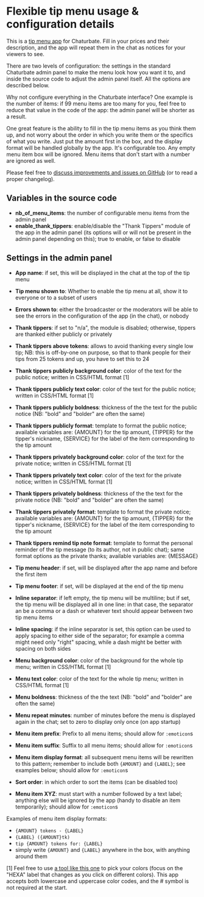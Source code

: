 # Flexible tip menu usage & configuration details


This is a [tip menu app](https://chaturbate.com/apps/app_details/flexible-tip-menu/) for Chaturbate. Fill in your prices and their description, and the app will repeat them in the chat as notices for your viewers to see.

There are two levels of configuration: the settings in the standard Chaturbate admin panel to make the menu look how you want it to, and inside the source code to adjust the admin panel itself. All the options are described below.

Why not configure everything in the Chaturbate interface? One example is the number of items: if 99 menu items are too many for you, feel free to reduce that value in the code of the app: the admin panel will be shorter as a result.

One great feature is the ability to fill in the tip menu items as you think them up, and not worry about the order in which you write them or the specifics of what you write. Just put the amount first in the box, and the display format will be handled globally by the app. It's configurable too. Any empty menu item box will be ignored. Menu items that don't start with a number are ignored as well.

Please feel free to [discuss improvements and issues on GitHub](https://github.com/william81fr/cb-flexible-tip-menu)  (or to read a proper changelog).

## Variables in the source code

- **nb_of_menu_items**: the number of configurable menu items from the admin panel
- **enable_thank_tippers**: enable/disable the "Thank Tippers" module of the app in the admin panel (its options will or will not be present in the admin panel depending on this); true to enable, or false to disable

## Settings in the admin panel

- **App name**: if set, this will be displayed in the chat at the top of the tip menu
- **Tip menu shown to**: Whether to enable the tip menu at all, show it to everyone or to a subset of users
- **Errors shown to**: either the broadcaster or the moderators will be able to see the errors in the configuration of the app (in the chat), or nobody
- **Thank tippers**: if set to "n/a", the module is disabled; otherwise, tippers are thanked either publicly or privately

- **Thank tippers above tokens**: allows to avoid thanking every single low tip; NB: this is off-by-one on purpose, so that to thank people for their tips from 25 tokens and up, you have to set this to 24
- **Thank tippers publicly background color**: color of the text for the public notice; written in CSS/HTML format [1]
- **Thank tippers publicly text color**: color of the text for the public notice; written in CSS/HTML format [1]
- **Thank tippers publicly boldness**: thickness of the the text for the public notice (NB: "bold" and "bolder" are often the same)
- **Thank tippers publicly format**: template to format the public notice; available variables are: {AMOUNT} for the tip amount, {TIPPER} for the tipper's nickname, {SERVICE} for the label of the item corresponding to the tip amount
- **Thank tippers privately background color**: color of the text for the private notice; written in CSS/HTML format [1]
- **Thank tippers privately text color**: color of the text for the private notice; written in CSS/HTML format [1]
- **Thank tippers privately boldness**: thickness of the the text for the private notice (NB: "bold" and "bolder" are often the same)
- **Thank tippers privately format**: template to format the private notice; available variables are: {AMOUNT} for the tip amount, {TIPPER} for the tipper's nickname, {SERVICE} for the label of the item corresponding to the tip amount
- **Thank tippers remind tip note format**: template to format the personal reminder of the tip message (to its author, not in public chat); same format options as the private thanks; available variables are: {MESSAGE}

- **Tip menu header**: if set, will be displayed after the app name and before the first item
- **Tip menu footer**: if set, will be displayed at the end of the tip menu
- **Inline separator**: if left empty, the tip menu will be multiline; but if set, the tip menu will be displayed all in one line: in that case, the separator an be a comma or a dash or whatever text should appear between two tip menu items
- **Inline spacing**: if the inline separator is set, this option can be used to apply spacing to either side of the separator; for example a comma might need only "right" spacing, while a dash might be better with spacing on both sides
- **Menu background color**: color of the background for the whole tip menu; written in CSS/HTML format [1]
- **Menu text color**: color of the text for the whole tip menu; written in CSS/HTML format [1]
- **Menu boldness**: thickness of the the text (NB: "bold" and "bolder" are often the same)
- **Menu repeat minutes**: number of minutes before the menu is displayed again in the chat; set to zero to display only once (on app startup)
- **Menu item prefix**: Prefix to all menu items; should allow for `:emoticon`s
- **Menu item suffix**: Suffix to all menu items; should allow for `:emoticon`s
- **Menu item display format**: all subsequent menu items will be rewritten to this pattern; remember to include both `{AMOUNT}` and `{LABEL}`; see examples below; should allow for `:emoticon`s
- **Sort order**: in which order to sort the items (can be disabled too)
- **Menu item XYZ**: must start with a number followed by a text label; anything else will be ignored by the app (handy to disable an item temporarily); should allow for `:emoticon`s

Examples of menu item display formats:
- `{AMOUNT} tokens - {LABEL}`
- `{LABEL} ({AMOUNT}tk)`
- `tip {AMOUNT} tokens for: {LABEL}`
- simply write `{AMOUNT}` and `{LABEL}` anywhere in the box, with anything around them

[1] Feel free to use [a tool like this one](https://developer.mozilla.org/en-US/docs/Web/CSS/CSS_Colors/Color_picker_tool) to pick your colors (focus on the "HEXA" label that changes as you click on different colors). This app accepts both lowercase and uppercase color codes, and the # symbol is not required at the start.
